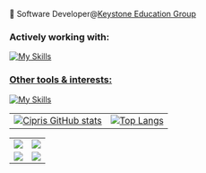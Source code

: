:briefcase: Software Developer@[Keystone Education Group](https://keg.com)

### Actively working with:

<a href="https://skillicons.dev/icons?i=html,css,sass,mui,js,react,tailwind,nextjs,typescript,nodejs,vercel,aws"><img src="https://skillicons.dev/icons?i=html,css,sass,mui,js,react,tailwind,nextjs,typescript,nodejs,vercel,aws" alt="My Skills">

### Other tools & interests:

<a href="https://skillicons.dev/icons?i=linux,arch,ubuntu,emacs,vim,bash"><img src="https://skillicons.dev/icons?i=linux,arch,ubuntu,emacs,vim,bash" alt="My Skills">

<table>
  <tr>
    <td><a href="https://github.com/cipriRusu/github-readme-stats"><img src="https://github-readme-stats-git-master-crusus-projects.vercel.app/api?username=cipriRusu&show_icons=true&theme=radical" alt="Cipris GitHub stats"></a></td>
    <td><a href="https://github.com/cipriRusu/github-readme-stats"><img src="https://github-readme-stats-git-master-crusus-projects.vercel.app/api/top-langs/?username=cipriRusu&size_weight=0.5&count_weight=0.5" alt="Top Langs"></a></td>
  </tr>
</table>

<table>
  <tr>
    <td><a href="https://github.com/cipriRusu/JSON-Validator"><img src="https://github-readme-stats-git-master-crusus-projects.vercel.app/api/pin/?username=cipriRusu&repo=JSON-Validator&title_color=ffffff&text_color=c9cacc&icon_color=2bbc8a&bg_color=1d1f21&border_color=000000"></img></a></td>
    <td><a href="https://github.com/cipriRusu/chess-notation-evaluator"><img src="https://github-readme-stats-git-master-crusus-projects.vercel.app/api/pin/?username=cipriRusu&repo=chess-notation-evaluator&title_color=ffffff&text_color=c9cacc&icon_color=2bbc8a&bg_color=1d1f21&border_color=000000"></img></a></td>
  </tr>
  <tr>
     <td><a href="https://github.com/cipriRusu/data-structures-implementation"><img src="https://github-readme-stats-git-master-crusus-projects.vercel.app/api/pin/?username=cipriRusu&repo=data-structures-implementation&title_color=ffffff&text_color=c9cacc&icon_color=2bbc8a&bg_color=1d1f21&border_color=000000"></img></a></td>
     <td><a href="https://github.com/cipriRusu/practice-problems"><img src="https://github-readme-stats-git-master-crusus-projects.vercel.app/api/pin/?username=cipriRusu&repo=practice-problems&title_color=ffffff&text_color=c9cacc&icon_color=2bbc8a&bg_color=1d1f21&border_color=000000"></img></a></td>
  </tr>
</table>

<!--
**cipriRusu/cipriRusu** is a ✨ _special_ ✨ repository because its `README.md` (this file) appears on your GitHub profile.

Here are some ideas to get you started:

- 🔭 I’m currently working on ...
- 🌱 I’m currently learning ...
- 👯 I’m looking to collaborate on ...
- 🤔 I’m looking for help with ...
- 💬 Ask me about ...
- 📫 How to reach me: ...
- 😄 Pronouns: ...
- ⚡ Fun fact: ...
-->
